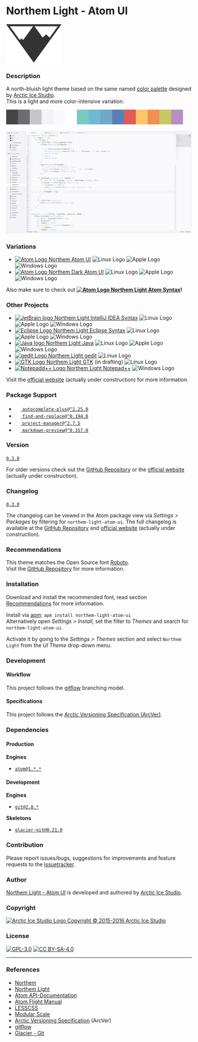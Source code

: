 Northem Light - Atom UI
=======================

![Northem Logo](https://raw.githubusercontent.com/arcticicestudio/northem-light-atom-ui/master/assets/media/northem-logo.png)

### Description
A north-bluish light theme based on the same named [color palette](https://github.com/arcticicestudio/northem) designed by [Arctic Ice Studio](http://arcticicestudio.com).  
This is a light and more color-intensive variation.

![Northem Light Color Palette](https://raw.githubusercontent.com/arcticicestudio/northem-light-atom-ui/master/assets/media/northem-light.png)

![Northem Preview Screenshot](https://raw.githubusercontent.com/arcticicestudio/northem-light-atom-ui/master/assets/media/preview-screenshot.png)

### Variations
  - <a href="https://github.com/arcticicestudio/northem-atom-ui"><img src="https://atom.io/favicon.ico" alt="Atom Logo" width=16 height=16> Northem Atom UI</a> <img src="https://www.kernel.org/theme/images/logos/favicon.png" alt="Linux Logo" width=16 height=16 /> <img src="https://developer.apple.com/favicon.ico" alt="Apple Logo" width=16 height=16 /> <img src="https://www.microsoft.com/en-us/windows/favicon.ico" alt="Windows Logo" width=16 height=16 />
  - <a href="https://github.com/arcticicestudio/northem-dark-atom-ui"><img src="https://atom.io/favicon.ico" alt="Atom Logo" width=16 height=16> Northem Dark Atom UI</a> <img src="https://www.kernel.org/theme/images/logos/favicon.png" alt="Linux Logo" width=16 height=16 /> <img src="https://developer.apple.com/favicon.ico" alt="Apple Logo" width=16 height=16 /> <img src="https://www.microsoft.com/en-us/windows/favicon.ico" alt="Windows Logo" width=16 height=16 />

Also make sure to check out **<a href="https://github.com/arcticicestudio/northem-light-atom-syntax"><img src="https://atom.io/favicon.ico" alt="Atom Logo" width=16 height=16> Northem Light Atom Syntax</a>!**

### Other Projects
  - <a href="https://github.com/arcticicestudio/northem-light-intellij-idea-syntax"><img src="https://www.jetbrains.com/_assets//shared/favicons/jetbrains.ico" alt="JetBrain logo" width=16 height=16> Northem Light IntelliJ IDEA Syntax</a> <img src="https://www.kernel.org/theme/images/logos/favicon.png" alt="Linux Logo" width=16 height=16 /> <img src="https://developer.apple.com/favicon.ico" alt="Apple Logo" width=16 height=16 /> <img src="https://www.microsoft.com/en-us/windows/favicon.ico" alt="Windows Logo" width=16 height=16 />
  - <a href="https://github.com/arcticicestudio/northem-light-eclipse-syntax"><img src="https://eclipse.org/favicon.ico" alt="Eclipse Logo" width=16 height=16> Northem Light Eclipse Syntax</a> <img src="https://www.kernel.org/theme/images/logos/favicon.png" alt="Linux Logo" width=16 height=16 /> <img src="https://developer.apple.com/favicon.ico" alt="Apple Logo" width=16 height=16 /> <img src="https://www.microsoft.com/en-us/windows/favicon.ico" alt="Windows Logo" width=16 height=16 />
  - <a href="https://github.com/arcticicestudio/northem-light-java"><img src="https://www.java.com/favicon.ico" alt="Java logo" width=16 height=16> Northem Light Java</a> <img src="https://www.kernel.org/theme/images/logos/favicon.png" alt="Linux Logo" width=16 height=16 /> <img src="https://developer.apple.com/favicon.ico" alt="Apple Logo" width=16 height=16 /> <img src="https://www.microsoft.com/en-us/windows/favicon.ico" alt="Windows Logo" width=16 height=16 />
  - <a href="https://github.com/arcticicestudio/northem-light-gedit"><img src="https://static.gnome.org/wiki.gnome.org/gnome/css/favicon.png" alt="gedit Logo" width=16 height=16> Northem Light gedit</a> <img src="https://www.kernel.org/theme/images/logos/favicon.png" alt="Linux Logo" width=16 height=16 />
  - <a href="#"><img src="http://www.gtk.org/images/gtk-logo.ico" alt="GTK Logo" width=16 height=16> Northem Light GTK</a> (in drafting) <img src="https://www.kernel.org/theme/images/logos/favicon.png" alt="Linux Logo" width=16 height=16 />
  - <a href="https://github.com/arcticicestudio/northem-light-notepadplusplus"><img src="http://notepad-plus-plus.org/assets/images/favicon.ico" alt="Notepadd++ Logo" width=16 height=16> Northem Light Notepad++</a> <img src="https://www.microsoft.com/en-us/windows/favicon.ico" alt="Windows Logo" width=16 height=16 />

Visit the [official website](http://arcticicestudio.com/northem) (actually under construction) for more information.

### Package Support
  - <a href="https://atom.io/packages/autocomplete-plus"><img src="https://avatars0.githubusercontent.com/u/1089146" width=16 height=16/> `autocomplete-plus@^2.25.0`</a>
  - <a href="https://atom.io/packages/find-and-replace"><img src="https://avatars0.githubusercontent.com/u/1089146" width=16 height=16/> `find-and-replace@^0.194.0`</a>
  - <a href="https://atom.io/packages/project-manager"><img src="https://avatars0.githubusercontent.com/u/696872" width=16 height=16/> `project-manager@^2.7.5`</a>
  - <a href="https://atom.io/packages/markdown-preview"><img src="https://avatars0.githubusercontent.com/u/1089146" width=16 height=16/> `markdown-preview@^0.157.0`</a>

### Version
[`0.3.0`](https://github.com/arcticicestudio/northem-light-atom-ui/releases/latest)  

For older versions check out the [GitHub Repository](https://github.com/arcticicestudio/northem-light-atom-ui/releases) or the [official website](http://arcticicestudio.com/northem) (actually under construction).

### Changelog
[`0.3.0`](https://github.com/arcticicestudio/northem-light-atom-ui/blob/master/CHANGELOG.md)

The changelog can be viewed in the Atom package view via *Settings > Packages* by filtering for `northem-light-atom-ui`.
The full changelog is available at the [GitHub Repository](https://github.com/arcticicestudio/northem-light-atom-ui) and [official website](http://arcticicestudio.com/northem) (actually under construction).

### Recommendations
This theme matches the Open Source font [Roboto](http://www.google.com/fonts/specimen/Roboto).  
Visit the [GitHub Repository](https://github.com/google/fonts/tree/master/apache/roboto) for more information.

### Installation
Download and install the recommended font, read section [Recommendations](#Recommendations) for more information.

Install via [apm](https://github.com/atom/apm): `apm install northem-light-atom-ui`  
Alternatively open *Settings > Install*, set the filter to *Themes* and search for `northem-light-atom-ui`.

Activate it by going to the *Settings > Themes* section and select `Northem Light` from the *UI Theme* drop-down menu.

### Development
#### Workflow
This project follows the [gitflow](http://nvie.com/posts/a-successful-git-branching-model) branching model.

#### Specifications
This project follows the [Arctic Versioning Specification (ArcVer)](https://github.com/arcticicestudio/arcver).

### Dependencies
#### Production
**Engines**
  - [`atom@1.*.*`](https://atom.io)

#### Development
**Engines**
  - [`git@2.8.*`](https://git-scm.com)

**Skeletons**
  - [`glacier-git@0.21.0`](https://github.com/arcticicestudio/glacier-git)

### Contribution
Please report issues/bugs, suggestions for improvements and feature requests to the [issuetracker](https://github.com/arcticicestudio/northem-light-atom-ui/issues).

### Author
[Northem Light - Atom UI](https://github.com/arcticicestudio/northem-light-atom-ui) is developed and authored by [Arctic Ice Studio](http://arcticicestudio.com).

### Copyright
<a href="mailto:development@arcticicestudio.com"><img src="http://arcticicestudio.com/favicon.ico" width=16 height=16 alt="Arctic Ice Studio Logo"/> Copyright &copy; 2015-2016 Arctic Ice Studio</a>

### License
[![GPL-3.0](http://www.gnu.org/graphics/gplv3-88x31.png)](http://www.gnu.org/licenses/gpl.txt) [![CC BY-SA-4.0](http://mirrors.creativecommons.org/presskit/buttons/88x31/svg/by-sa.svg)](http://creativecommons.org/licenses/by-sa/4.0/)

---

### References
  - [Northem](https://github.com/arcticicestudio/northem)
  - [Northem Light](https://github.com/arcticicestudio/northem-light)
  - [Atom API-Documentation](https://atom.io/docs/api/latest/Atom)  
  - [Atom Flight Manual](https://atom.io/docs)  
  - [LESSCSS](http://lesscss.org)  
  - [Modular Scale](http://www.modularscale.com)
  - [Arctic Versioning Specification](http://specs.arcticicestudio.com/arcver) (ArcVer)
  - [gitflow](http://nvie.com/posts/a-successful-git-branching-model)
  - [Glacier - Git](https://github.com/arcticicestudio/glacier-git)
